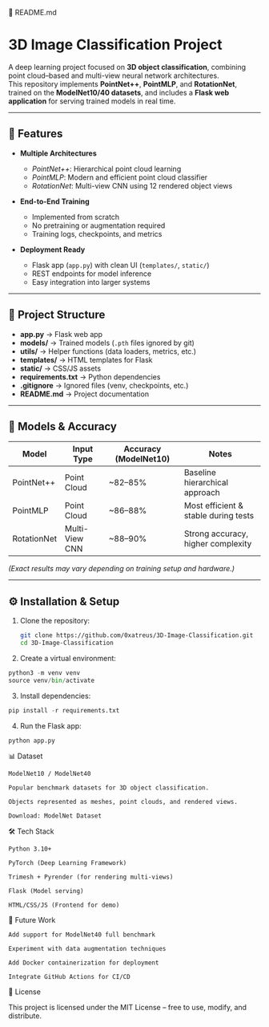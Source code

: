 📘 README.md
# 3D Image Classification Project

A deep learning project focused on **3D object classification**, combining point cloud–based and multi-view neural network architectures.  
This repository implements **PointNet++**, **PointMLP**, and **RotationNet**, trained on the **ModelNet10/40 datasets**, and includes a **Flask web application** for serving trained models in real time.

---

## 🚀 Features
- **Multiple Architectures**  
  - *PointNet++*: Hierarchical point cloud learning  
  - *PointMLP*: Modern and efficient point cloud classifier  
  - *RotationNet*: Multi-view CNN using 12 rendered object views  

- **End-to-End Training**  
  - Implemented from scratch  
  - No pretraining or augmentation required  
  - Training logs, checkpoints, and metrics  

- **Deployment Ready**  
  - Flask app (`app.py`) with clean UI (`templates/`, `static/`)  
  - REST endpoints for model inference  
  - Easy integration into larger systems  

---

## 📂 Project Structure

- **app.py** → Flask web app  
- **models/** → Trained models (`.pth` files ignored by git)  
- **utils/** → Helper functions (data loaders, metrics, etc.)  
- **templates/** → HTML templates for Flask  
- **static/** → CSS/JS assets  
- **requirements.txt** → Python dependencies  
- **.gitignore** → Ignored files (venv, checkpoints, etc.)  
- **README.md** → Project documentation  


---

## 🧪 Models & Accuracy
| Model        | Input Type     | Accuracy (ModelNet10) | Notes                                |
|--------------|---------------|-----------------------|--------------------------------------|
| PointNet++   | Point Cloud    | ~82–85%               | Baseline hierarchical approach        |
| PointMLP     | Point Cloud    | ~86–88%               | Most efficient & stable during tests |
| RotationNet  | Multi-View CNN | ~88–90%               | Strong accuracy, higher complexity   |

*(Exact results may vary depending on training setup and hardware.)*

---

## ⚙️ Installation & Setup
1. Clone the repository:
   ```bash
   git clone https://github.com/0xatreus/3D-Image-Classification.git
   cd 3D-Image-Classification
   ```

2. Create a virtual environment:
  ```python
  python3 -m venv venv
  source venv/bin/activate
  ```

3. Install dependencies:
  ```python
  pip install -r requirements.txt
  ```

4. Run the Flask app:
  ```python
  python app.py
  ```

📊 Dataset
  ```
  ModelNet10 / ModelNet40

  Popular benchmark datasets for 3D object classification.

  Objects represented as meshes, point clouds, and rendered views.

  Download: ModelNet Dataset
  ```
🛠️ Tech Stack
  ```
  Python 3.10+
  
  PyTorch (Deep Learning Framework)
  
  Trimesh + Pyrender (for rendering multi-views)
  
  Flask (Model serving)
  
  HTML/CSS/JS (Frontend for demo)
  ```
🌟 Future Work
  ```
  Add support for ModelNet40 full benchmark
  
  Experiment with data augmentation techniques
  
  Add Docker containerization for deployment
  
  Integrate GitHub Actions for CI/CD
  ```
📜 License

This project is licensed under the MIT License – free to use, modify, and distribute.
